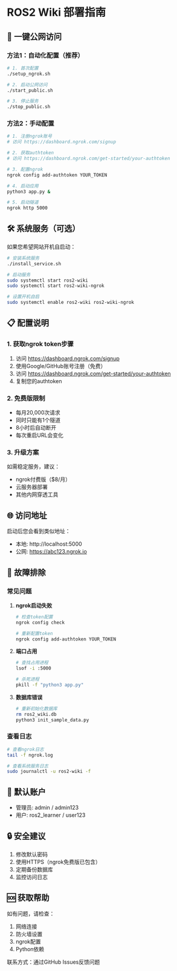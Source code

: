 # ROS2 Wiki 部署指南

## 🚀 一键公网访问

### 方法1：自动化配置（推荐）

```bash
# 1. 首次配置
./setup_ngrok.sh

# 2. 启动公网访问
./start_public.sh

# 3. 停止服务
./stop_public.sh
```

### 方法2：手动配置

```bash
# 1. 注册ngrok账号
# 访问 https://dashboard.ngrok.com/signup

# 2. 获取authtoken
# 访问 https://dashboard.ngrok.com/get-started/your-authtoken

# 3. 配置ngrok
ngrok config add-authtoken YOUR_TOKEN

# 4. 启动应用
python3 app.py &

# 5. 启动隧道
ngrok http 5000
```

## 🛠️ 系统服务（可选）

如果您希望网站开机自启动：

```bash
# 安装系统服务
./install_service.sh

# 启动服务
sudo systemctl start ros2-wiki
sudo systemctl start ros2-wiki-ngrok

# 设置开机自启
sudo systemctl enable ros2-wiki ros2-wiki-ngrok
```

## 📋 配置说明

### 1. 获取ngrok token步骤

1. 访问 https://dashboard.ngrok.com/signup
2. 使用Google/GitHub账号注册（免费）
3. 访问 https://dashboard.ngrok.com/get-started/your-authtoken
4. 复制您的authtoken

### 2. 免费版限制

- 每月20,000次请求
- 同时只能有1个隧道
- 8小时后自动断开
- 每次重启URL会变化

### 3. 升级方案

如需稳定服务，建议：
- ngrok付费版（$8/月）
- 云服务器部署
- 其他内网穿透工具

## 🌐 访问地址

启动后您会看到类似地址：
- 本地: http://localhost:5000
- 公网: https://abc123.ngrok.io

## 🔧 故障排除

### 常见问题

1. **ngrok启动失败**
   ```bash
   # 检查token配置
   ngrok config check
   
   # 重新配置token
   ngrok config add-authtoken YOUR_TOKEN
   ```

2. **端口占用**
   ```bash
   # 查找占用进程
   lsof -i :5000
   
   # 杀死进程
   pkill -f "python3 app.py"
   ```

3. **数据库错误**
   ```bash
   # 重新初始化数据库
   rm ros2_wiki.db
   python3 init_sample_data.py
   ```

### 查看日志

```bash
# 查看ngrok日志
tail -f ngrok.log

# 查看系统服务日志
sudo journalctl -u ros2-wiki -f
```

## 📱 默认账户

- 管理员: admin / admin123
- 用户: ros2_learner / user123

## 🔒 安全建议

1. 修改默认密码
2. 使用HTTPS（ngrok免费版已包含）
3. 定期备份数据库
4. 监控访问日志

## 🆘 获取帮助

如有问题，请检查：
1. 网络连接
2. 防火墙设置
3. ngrok配置
4. Python依赖

联系方式：通过GitHub Issues反馈问题